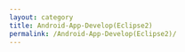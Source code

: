 ```yaml
---
layout: category
title: Android-App-Develop(Eclipse2)
permalink: /Android-App-Develop(Eclipse2)/
---
```

